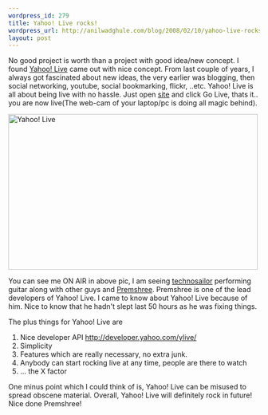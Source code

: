 ```yaml
---
wordpress_id: 279
title: Yahoo! Live rocks!
wordpress_url: http://anilwadghule.com/blog/2008/02/10/yahoo-live-rocks/
layout: post
---
```

No good project is worth than a project with good idea/new concept. I found <a href="http://live.yahoo.com">Yahoo! Live</a> came out with nice concept. From last couple of years, I always got fascinated about new ideas, the very earlier was blogging, then social networking, youtube, social bookmarking, flickr, ..etc. Yahoo! Live is all about being live with no hassle. Just open <a href="http://live.yahoo.com">site</a> and click Go Live, thats it.. you are now live(The web-cam of your laptop/pc is doing all magic behind).

<a title="Yahoo! Live by Anil Wadghule, on Flickr" href="http://www.flickr.com/photos/anildigital/2253522625/"></a><a title="Yahoo! Live by Anil Wadghule, on Flickr" href="http://www.flickr.com/photos/anildigital/2253522625/"></a><a title="Yahoo! Live by Anil Wadghule, on Flickr" href="http://www.flickr.com/photos/anildigital/2253522625/"><img src="http://farm3.static.flickr.com/2360/2253522625_f8d080510d.jpg" alt="Yahoo! Live" width="500" height="312" /></a><a title="Yahoo! Live by Anil Wadghule, on Flickr" href="http://www.flickr.com/photos/anildigital/2253522625/"></a>

You can see me ON AIR in above pic, I am seeing <a href="http://live.yahoo.com/technosailor">technosailor</a> performing guitar along with other guys and <a href="http://live.yahoo.com/kingdiamond">Premshree</a>. Premshree is one of the lead developers of Yahoo! Live. I came to know about Yahoo! Live because of him. Nice to know that he hadn't slept last 50 hours as he was fixing things.

The plus things for Yahoo! Live are
<ol>
	<li>Nice developer API <a href="http://developer.yahoo.com/ylive/">http://developer.yahoo.com/ylive/</a></li>
	<li>Simplicity</li>
	<li>Features which are really necessary, no extra junk.</li>
	<li>Anybody can start rocking live at any time, people are there to watch</li>
	<li>... the X factor</li>
</ol>
One minus point which I could think of is, Yahoo! Live can be misused to spread obscene material. Overall, Yahoo! Live will definitely rock in future! Nice done Premshree!
